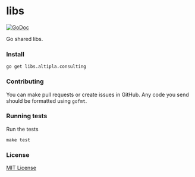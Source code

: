 
# libs

[![GoDoc](https://godoc.org/libs.altipla.consulting?status.svg)](https://godoc.org/libs.altipla.consulting)

Go shared libs.


### Install

```shell
go get libs.altipla.consulting
```


### Contributing

You can make pull requests or create issues in GitHub. Any code you send should be formatted using `gofmt`.


### Running tests

Run the tests

```shell
make test
```


### License

[MIT License](LICENSE)
